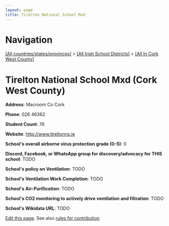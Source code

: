 ```yaml
---
layout: page
title: Tirelton National School Mxd
---
```

# Navigation

[[All countries/states/provinces]](../../..) > [[All Irish School Districts]](../..) > [[All In Cork West County]](..)

# Tirelton National School Mxd (Cork West County)

**Address**: Macroom Co Cork

**Phone**: 026 46362

**Student Count**: 76

**Website**: <http://www.tireltonns.ie>

**School's overall airborne virus protection grade (0-5)**: 0

**Discord, Facebook, or WhatsApp group for discovery/advocacy for THIS school**: TODO

**School's policy on Ventilation**: TODO

**School's Ventilation Work Completion**: TODO

**School's Air-Purification**: TODO

**School's CO2 monitoring to actively drive ventilation and filtration**: TODO

**School's Wikidata URL**: TODO


[Edit this page](https://github.com/ventilate-schools/Ireland/edit/main/./Cork_West_County/Tirelton_National_School_Mxd.md). See also [rules for contribution](../../../contribution-rules/)